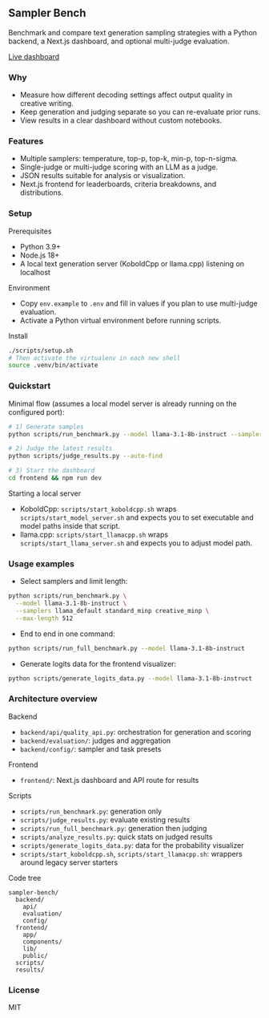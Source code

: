 ## Sampler Bench

Benchmark and compare text generation sampling strategies with a Python backend, a Next.js dashboard, and optional multi-judge evaluation.

[Live dashboard](https://sampler-bench.vercel.app/)

### Why
- Measure how different decoding settings affect output quality in creative writing.
- Keep generation and judging separate so you can re-evaluate prior runs.
- View results in a clear dashboard without custom notebooks.

### Features
- Multiple samplers: temperature, top-p, top-k, min-p, top-n-sigma.
- Single-judge or multi-judge scoring with an LLM as a judge.
- JSON results suitable for analysis or visualization.
- Next.js frontend for leaderboards, criteria breakdowns, and distributions.

### Setup
Prerequisites
- Python 3.9+
- Node.js 18+
- A local text generation server (KoboldCpp or llama.cpp) listening on localhost

Environment
- Copy `env.example` to `.env` and fill in values if you plan to use multi-judge evaluation.
- Activate a Python virtual environment before running scripts.

Install
```bash
./scripts/setup.sh
# Then activate the virtualenv in each new shell
source .venv/bin/activate
```

### Quickstart
Minimal flow (assumes a local model server is already running on the configured port):
```bash
# 1) Generate samples
python scripts/run_benchmark.py --model llama-3.1-8b-instruct --samplers llama_default

# 2) Judge the latest results
python scripts/judge_results.py --auto-find

# 3) Start the dashboard
cd frontend && npm run dev
```

Starting a local server
- KoboldCpp: `scripts/start_koboldcpp.sh` wraps `scripts/start_model_server.sh` and expects you to set executable and model paths inside that script.
- llama.cpp: `scripts/start_llamacpp.sh` wraps `scripts/start_llama_server.sh` and expects you to adjust model path.

### Usage examples
- Select samplers and limit length:
```bash
python scripts/run_benchmark.py \
  --model llama-3.1-8b-instruct \
  --samplers llama_default standard_minp creative_minp \
  --max-length 512
```

- End to end in one command:
```bash
python scripts/run_full_benchmark.py --model llama-3.1-8b-instruct
```

- Generate logits data for the frontend visualizer:
```bash
python scripts/generate_logits_data.py --model llama-3.1-8b-instruct
```

### Architecture overview
Backend
- `backend/api/quality_api.py`: orchestration for generation and scoring
- `backend/evaluation/`: judges and aggregation
- `backend/config/`: sampler and task presets

Frontend
- `frontend/`: Next.js dashboard and API route for results

Scripts
- `scripts/run_benchmark.py`: generation only
- `scripts/judge_results.py`: evaluate existing results
- `scripts/run_full_benchmark.py`: generation then judging
- `scripts/analyze_results.py`: quick stats on judged results
- `scripts/generate_logits_data.py`: data for the probability visualizer
- `scripts/start_koboldcpp.sh`, `scripts/start_llamacpp.sh`: wrappers around legacy server starters

Code tree
```
sampler-bench/
  backend/
    api/
    evaluation/
    config/
  frontend/
    app/
    components/
    lib/
    public/
  scripts/
  results/
```

### License
MIT